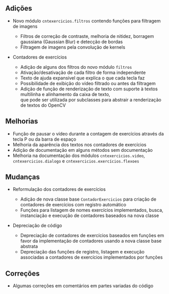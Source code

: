 
## Adições

* Novo módulo `cntexercicios.filtros` contendo funções para filtragem de imagens
  * Filtros de correção de contraste, melhoria de nitidez,
    borragem gaussiana (Gaussian Blur) e detecção de bordas
  * Filtragem de imagens pela convolução de kernels

* Contadores de exercícios
  * Adição de alguns dos filtros do novo módulo `filtros`
  * Ativação/desativação de cada filtro de forma independente
  * Texto de ajuda expansível que explica o que cada tecla faz
  * Possibilidade de exibição do vídeo filtrado ou antes da filtragem
  * Adição de função de renderização de texto com suporte à textos multilinha e alinhamento da caixa de texto,  
    que pode ser utilizada por subclasses para abstrair a renderização de textos do OpenCV

## Melhorias

* Função de pausar o vídeo durante a contagem de exercícios através da tecla P ou da barra de espaço
* Melhoria da aparência dos textos nos contadores de exercícios
* Adição de documentação em alguns métodos sem documentação
* Melhoria na documentação dos módulos `cntexercicios.video`, `cntexercicios.dialogo` e `cntexercicios.exercícios.flexoes`

## Mudanças

* Reformulação dos contadores de exercícios
  * Adição de nova classe base `ContadorExercicios` para criação de contadores de exercícios com registro automático
  * Funções para listagem de nomes exercícios implementados, busca, instanciação e execução de contadores baseados na nova classe

* Depreciação de código
  * Depreciação de contadores de exercícios baseados em funções em favor da implementação de contadores usando a nova classe base abstrata
  * Depreciação das funções de registro, listagem e execução associadas a contadores de exercícios implementados por funções

## Correções

* Algumas correções em comentários em partes variadas do código
